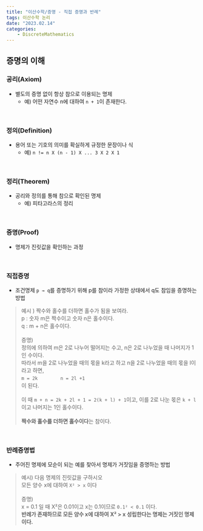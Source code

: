 ```yaml
---
title: "이산수학/증명 - 직접 증명과 반례"
tags: 이산수학 논리
date: "2023.02.14"
categories: 
    - DiscreteMathematics
---
```


## 증명의 이해

### 공리(Axiom)
- 별도의 증명 없이 항상 참으로 이용되는 명제
    - 예) 어떤 자연수 n에 대하여 `n + 1`이 존재한다.

<br>

### 정의(Definition)
- 용어 또는 기호의 의미를 확실하게 규정한 문장이나 식
    - 예) `n != n X (n - 1) X ... 3 X 2 X 1`

<br>

### 정리(Theorem)
- 공리와 정의를 통해 참으로 확인된 명제
    - 예) 피타고라스의 정리

<br>

### 증명(Proof)
- 명제가 진릿값을 확인하는 과정

<br>

### 직접증명
- 조건명제 `p → q`를 증명하기 위해 p를 참이라 가정한 상태에서 q도 참임을 증명하는 방법
> 예시 ) 짝수와 홀수를 더하면 홀수가 됨을 보여라.<br>
p : 숫자 m은 짝수이고 숫자 n은 홀수이다.<br>
q : m + n은 홀수이다.<br><br>
증명) <br>
정의에 의하여 m은 2로 나누어 떨어지는 수고, n은 2로 나누었을 때 나머지가 1인 수이다.<br>
따라서 m을 2로 나누었을 때의 몫을 k라고 하고 n을 2로 나누었을 때의 몫을 l이라고 하면,<br>
`m = 2k` 　　　　`n = 2l +1` <br>
이 된다.<br><br>
이 때 `m + n = 2k + 2l + 1 = 2(k + l) + 1`이고, 이를 2로 나눈 몫은 `k + l` 이고 나머지는 1인 홀수이다.<br><br>
**짝수와 홀수를 더하면 홀수이다**는 참이다.

<br>

### 반례증명법
- 주어진 명제에 모순이 되는 예를 찾아서 명제가 거짓임을 증명하는 방법
> 예시) 다음 명제의 진릿값을 구하시오<br>
모든 양수 x에 대하여 `X² > x` 이다<br><br>
증명)<br>
x = 0.1 일 때 X²은 0.01이고 x는 0.1이므로 `0.1² < 0.1` 이다.<br>
**반례가 존재하므로 모든 양수 x에 대하여 X² > x 성립한다는 명제는 거짓인 명제이다.**

<br>

